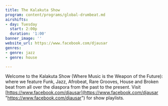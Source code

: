 ```yaml
---
title: The Kalakuta Show
program: content/programs/global-drumbeat.md
airshifts:
- day: Tuesday
  start: 2:00p
  duration: '1:00'
banner_image: ''
website_url: https://www.facebook.com/djausar
genres:
- genre: jazz
- genre: house

---
```

Welcome to the Kalakuta Show (Where Music is the Weapon of the Future): where we feature Funk, Jazz, Afrobeat, Rare Grooves, House and Broken beat from all over the diaspora from the past to the present. Visit [https://www.facebook.com/djausar](https://www.facebook.com/djausar "https://www.facebook.com/djausar") for show playlists.